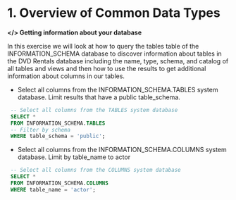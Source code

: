# 1. Overview of Common Data Types

**</> Getting information about your database**

 In this exercise we will look at how to query the tables table of the INFORMATION_SCHEMA database to discover information about tables in the DVD Rentals database including the name, type, schema, and catalog of all tables and views and then how to use the results to get additional information about columns in our tables.

- Select all columns from the INFORMATION_SCHEMA.TABLES system database. Limit results that have a public table_schema.

```sql
 -- Select all columns from the TABLES system database
 SELECT * 
 FROM INFORMATION_SCHEMA.TABLES
 -- Filter by schema
 WHERE table_schema = 'public';
```

- Select all columns from the INFORMATION_SCHEMA.COLUMNS system database. Limit by table_name to actor

```sql
 -- Select all columns from the COLUMNS system database
 SELECT * 
 FROM INFORMATION_SCHEMA.COLUMNS 
 WHERE table_name = 'actor';
```
